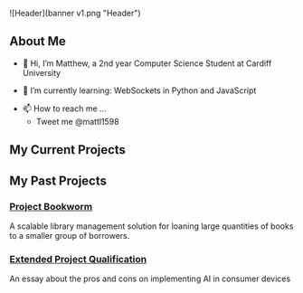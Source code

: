 ![Header](banner v1.png "Header")

## About Me

- 👋 Hi, I’m Matthew, a 2nd year Computer Science Student at Cardiff University
<!--- - 👀 I’m interested in ...--->
- 🌱 I’m currently learning: WebSockets in Python and JavaScript 
<!--- - 💞️ I’m looking to collaborate on ...--->
- 📫 How to reach me ...
	* Tweet me @mattl1598

## My Current Projects
### []()

## My Past Projects
### [Project Bookworm](Project-Bookworm)
A scalable library management solution for loaning large quantities of books
to a smaller group of borrowers.

### [Extended Project Qualification](EPQ)
An essay about the pros and cons on implementing AI in consumer devices

<!---
mattl1598/mattl1598 is a ✨ special ✨ repository because its `README.md` (this file) appears on your GitHub profile.
You can click the Preview link to take a look at your changes.
--->
